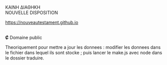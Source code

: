 ΚΑΙΝΗ ΔΙΑΘΗΚΗ
<br>
NOUVELLE DISPOSITION

https://nouveautestament.github.io

<br><b>Ȼ</b> Domaine public

Theoriquement pour mettre a jour les donnees : modifier les donnees dans le fichier dans lequel ils sont stocke ; puis lancer le make.js avec node dans le dossier traduire.
